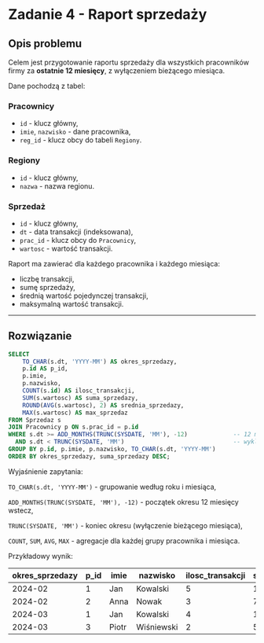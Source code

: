 # Zadanie 4 - Raport sprzedaży

## Opis problemu
Celem jest przygotowanie raportu sprzedaży dla wszystkich pracowników firmy za **ostatnie 12 miesięcy**, z wyłączeniem bieżącego miesiąca.  

Dane pochodzą z tabel:

### Pracownicy
- `id` - klucz główny,
- `imie`, `nazwisko` - dane pracownika,
- `reg_id` - klucz obcy do tabeli `Regiony`.

### Regiony
- `id` - klucz główny,
- `nazwa` - nazwa regionu.

### Sprzedaż
- `id` - klucz główny,
- `dt` - data transakcji (indeksowana),
- `prac_id` - klucz obcy do `Pracownicy`,
- `wartosc` - wartość transakcji.

Raport ma zawierać dla każdego pracownika i każdego miesiąca:
- liczbę transakcji,
- sumę sprzedaży,
- średnią wartość pojedynczej transakcji,
- maksymalną wartość transakcji.

---

## Rozwiązanie

```sql
SELECT
    TO_CHAR(s.dt, 'YYYY-MM') AS okres_sprzedazy,
    p.id AS p_id,
    p.imie,
    p.nazwisko,
    COUNT(s.id) AS ilosc_transakcji,
    SUM(s.wartosc) AS suma_sprzedazy,
    ROUND(AVG(s.wartosc), 2) AS srednia_sprzedazy,
    MAX(s.wartosc) AS max_sprzedaz
FROM Sprzedaz s
JOIN Pracownicy p ON s.prac_id = p.id
WHERE s.dt >= ADD_MONTHS(TRUNC(SYSDATE, 'MM'), -12)             -- 12 miesięcy wstecz, od początku miesiąca
  AND s.dt < TRUNC(SYSDATE, 'MM')                               -- wykluczając bieżący miesiąc
GROUP BY p.id, p.imie, p.nazwisko, TO_CHAR(s.dt, 'YYYY-MM')
ORDER BY okres_sprzedazy, suma_sprzedazy DESC;
```

Wyjaśnienie zapytania: 

`TO_CHAR(s.dt, 'YYYY-MM')` - grupowanie według roku i miesiąca,

`ADD_MONTHS(TRUNC(SYSDATE, 'MM'), -12)` - początek okresu 12 miesięcy wstecz,

`TRUNC(SYSDATE, 'MM')` - koniec okresu (wyłączenie bieżącego miesiąca),

`COUNT`, `SUM`, `AVG`, `MAX` - agregacje dla każdej grupy pracownika i miesiąca.


Przykładowy wynik: 

| okres_sprzedazy | p_id | imie  | nazwisko   | ilosc_transakcji | suma_sprzedazy | srednia_sprzedazy | max_sprzedaz |
| --------------- | ---- | ----- | ---------- | ---------------- | -------------- | ----------------- | ------------ |
| 2024-02         | 1    | Jan   | Kowalski   | 5                | 1200.00        | 240.00            | 500.00       |
| 2024-02         | 2    | Anna  | Nowak      | 3                | 750.00         | 250.00            | 300.00       |
| 2024-03         | 1    | Jan   | Kowalski   | 4                | 1000.00        | 250.00            | 400.00       |
| 2024-03         | 3    | Piotr | Wiśniewski | 2                | 500.00         | 250.00            | 300.00       |
